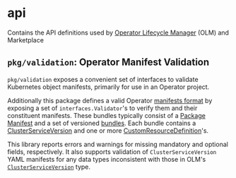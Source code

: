 # api

Contains the API definitions used by [Operator Lifecycle Manager][olm] (OLM) and Marketplace

## `pkg/validation`: Operator Manifest Validation

`pkg/validation` exposes a convenient set of interfaces to validate Kubernetes object manifests, primarily for use in an Operator project.

Additionally this package defines a valid Operator [manifests format][registry-manifests] by exposing a set of `interfaces.Validator`'s to verify them and their constituent manifests. These bundles typically consist of a [Package Manifest][pkg-man] and a set of versioned [bundles][registry-manifests]. Each bundle contains a [ClusterServiceVersion][csv] and one or more [CustomResourceDefinition][crd]'s.

This library reports errors and warnings for missing mandatory and optional fields, respectively. It also supports validation of `ClusterServiceVersion` YAML manifests for any data types inconsistent with those in OLM's [`ClusterServiceVersion`][csv-type] type.

[olm]:https://github.com/operator-framework/operator-lifecycle-manager
[registry-manifests]:https://github.com/operator-framework/operator-registry/#manifest-format
[csv]:https://github.com/operator-framework/operator-lifecycle-manager/blob/master/Documentation/design/building-your-csv.md
[pkg-man]:https://github.com/operator-framework/operator-lifecycle-manager#discovery-catalogs-and-automated-upgrades
[crd]:https://kubernetes.io/docs/tasks/access-kubernetes-api/custom-resources/custom-resource-definitions/
[csv-type]:https://github.com/operator-framework/operator-lifecycle-manager/blob/master/pkg/api/apis/operators/v1alpha1/clusterserviceversion_types.go#L359:6
